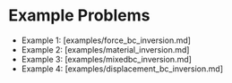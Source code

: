 # Example Problems

- Example 1: [examples/force_bc_inversion.md]
- Example 2: [examples/material_inversion.md]
- Example 3: [examples/mixedbc_inversion.md]
- Example 4: [examples/displacement_bc_inversion.md]
